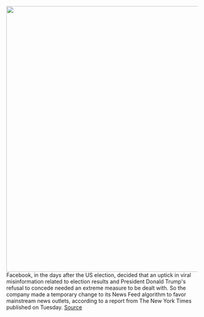 <img src='https://cdn.vox-cdn.com/thumbor/kFxLgsnooohBHzhGgKEOsWiXQmg=/0x0:2040x1360/1200x800/filters:focal(883x562:1209x888)/cdn.vox-cdn.com/uploads/chorus_image/image/67871357/akrales_180614_1777_0080.0.jpg' width='700px' /><br/>
Facebook, in the days after the US election, decided that an uptick in viral misinformation related to election results and President Donald Trump's refusal to concede needed an extreme measure to be dealt with. So the company made a temporary change to its News Feed algorithm to favor mainstream news outlets, according to a report from The New York Times published on Tuesday.
<a href='https://www.theverge.com/2020/11/24/21612728/facebook-news-feed-us-election-change-mainstream-news-misinformation'> Source <a/>